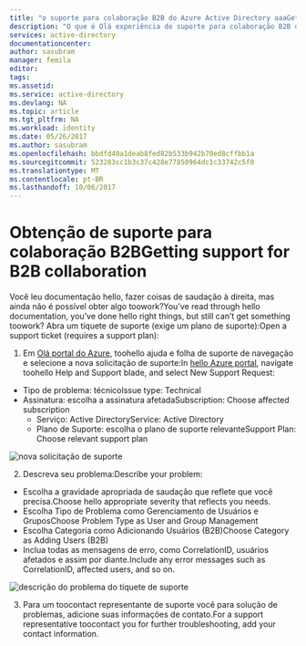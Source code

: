```yaml
---
title: "o suporte para colaboração B2B do Azure Active Directory aaaGetting | Microsoft Docs"
description: "O que é Olá experiência de suporte para colaboração B2B do Azure Active Directory?"
services: active-directory
documentationcenter: 
author: sasubram
manager: femila
editor: 
tags: 
ms.assetid: 
ms.service: active-directory
ms.devlang: NA
ms.topic: article
ms.tgt_pltfrm: NA
ms.workload: identity
ms.date: 05/26/2017
ms.author: sasubram
ms.openlocfilehash: bbdfd40a1deab8fed82b533b942b70ed8cffbb1a
ms.sourcegitcommit: 523283cc1b3c37c428e77850964dc1c33742c5f0
ms.translationtype: MT
ms.contentlocale: pt-BR
ms.lasthandoff: 10/06/2017
---
```

# <a name="getting-support-for-b2b-collaboration"></a><span data-ttu-id="f38d2-103">Obtenção de suporte para colaboração B2B</span><span class="sxs-lookup"><span data-stu-id="f38d2-103">Getting support for B2B collaboration</span></span>

<span data-ttu-id="f38d2-104">Você leu documentação hello, fazer coisas de saudação à direita, mas ainda não é possível obter algo toowork?</span><span class="sxs-lookup"><span data-stu-id="f38d2-104">You’ve read through hello documentation, you’ve done hello right things, but still can’t get something toowork?</span></span> <span data-ttu-id="f38d2-105">Abra um tíquete de suporte (exige um plano de suporte):</span><span class="sxs-lookup"><span data-stu-id="f38d2-105">Open a support ticket (requires a support plan):</span></span>

1. <span data-ttu-id="f38d2-106">Em [Olá portal do Azure](https://portal.azure.com), toohello ajuda e folha de suporte de navegação e selecione a nova solicitação de suporte:</span><span class="sxs-lookup"><span data-stu-id="f38d2-106">In [hello Azure portal](https://portal.azure.com), navigate toohello Help and Support blade, and select New Support Request:</span></span>
  - <span data-ttu-id="f38d2-107">Tipo de problema: técnico</span><span class="sxs-lookup"><span data-stu-id="f38d2-107">Issue type: Technical</span></span>
  - <span data-ttu-id="f38d2-108">Assinatura: escolha a assinatura afetada</span><span class="sxs-lookup"><span data-stu-id="f38d2-108">Subscription: Choose affected subscription</span></span>
    - <span data-ttu-id="f38d2-109">Serviço: Active Directory</span><span class="sxs-lookup"><span data-stu-id="f38d2-109">Service: Active Directory</span></span>
    - <span data-ttu-id="f38d2-110">Plano de Suporte: escolha o plano de suporte relevante</span><span class="sxs-lookup"><span data-stu-id="f38d2-110">Support Plan: Choose relevant support plan</span></span>

  ![nova solicitação de suporte](media/active-directory-b2b-support/new-support-request.png)

2. <span data-ttu-id="f38d2-112">Descreva seu problema:</span><span class="sxs-lookup"><span data-stu-id="f38d2-112">Describe your problem:</span></span>
  - <span data-ttu-id="f38d2-113">Escolha a gravidade apropriada de saudação que reflete que você precisa.</span><span class="sxs-lookup"><span data-stu-id="f38d2-113">Choose hello appropriate severity that reflects you needs.</span></span>
  - <span data-ttu-id="f38d2-114">Escolha Tipo de Problema como Gerenciamento de Usuários e Grupos</span><span class="sxs-lookup"><span data-stu-id="f38d2-114">Choose Problem Type as User and Group Management</span></span>
  - <span data-ttu-id="f38d2-115">Escolha Categoria como Adicionando Usuários (B2B)</span><span class="sxs-lookup"><span data-stu-id="f38d2-115">Choose Category as Adding Users (B2B)</span></span>
  - <span data-ttu-id="f38d2-116">Inclua todas as mensagens de erro, como CorrelationID, usuários afetados e assim por diante.</span><span class="sxs-lookup"><span data-stu-id="f38d2-116">Include any error messages such as CorrelationID, affected users, and so on.</span></span>

  ![descrição do problema do tíquete de suporte](media/active-directory-b2b-support/problem-description.png)

3. <span data-ttu-id="f38d2-118">Para um toocontact representante de suporte você para solução de problemas, adicione suas informações de contato.</span><span class="sxs-lookup"><span data-stu-id="f38d2-118">For a support representative toocontact you for further troubleshooting, add your contact information.</span></span>
